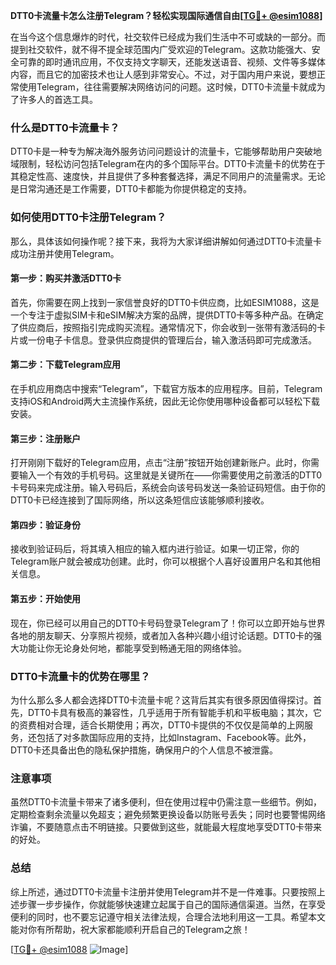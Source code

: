 **DTT0卡流量卡怎么注册Telegram？轻松实现国际通信自由[[TG💪+ @esim1088](https://t.me/s/esim1088)]**

在当今这个信息爆炸的时代，社交软件已经成为我们生活中不可或缺的一部分。而提到社交软件，就不得不提全球范围内广受欢迎的Telegram。这款功能强大、安全可靠的即时通讯应用，不仅支持文字聊天，还能发送语音、视频、文件等多媒体内容，而且它的加密技术也让人感到非常安心。不过，对于国内用户来说，要想正常使用Telegram，往往需要解决网络访问的问题。这时候，DTT0卡流量卡就成为了许多人的首选工具。

### 什么是DTT0卡流量卡？

DTT0卡是一种专为解决海外服务访问问题设计的流量卡，它能够帮助用户突破地域限制，轻松访问包括Telegram在内的多个国际平台。DTT0卡流量卡的优势在于其稳定性高、速度快，并且提供了多种套餐选择，满足不同用户的流量需求。无论是日常沟通还是工作需要，DTT0卡都能为你提供稳定的支持。

### 如何使用DTT0卡注册Telegram？

那么，具体该如何操作呢？接下来，我将为大家详细讲解如何通过DTT0卡流量卡成功注册并使用Telegram。

#### 第一步：购买并激活DTT0卡

首先，你需要在网上找到一家信誉良好的DTT0卡供应商，比如ESIM1088，这是一个专注于虚拟SIM卡和eSIM解决方案的品牌，提供DTT0卡等多种产品。在确定了供应商后，按照指引完成购买流程。通常情况下，你会收到一张带有激活码的卡片或一份电子卡信息。登录供应商提供的管理后台，输入激活码即可完成激活。

#### 第二步：下载Telegram应用

在手机应用商店中搜索“Telegram”，下载官方版本的应用程序。目前，Telegram支持iOS和Android两大主流操作系统，因此无论你使用哪种设备都可以轻松下载安装。

#### 第三步：注册账户

打开刚刚下载好的Telegram应用，点击“注册”按钮开始创建新账户。此时，你需要输入一个有效的手机号码。这里就是关键所在——你需要使用之前激活的DTT0卡号码来完成注册。输入号码后，系统会向该号码发送一条验证码短信。由于你的DTT0卡已经连接到了国际网络，所以这条短信应该能够顺利接收。

#### 第四步：验证身份

接收到验证码后，将其填入相应的输入框内进行验证。如果一切正常，你的Telegram账户就会被成功创建。此时，你可以根据个人喜好设置用户名和其他相关信息。

#### 第五步：开始使用

现在，你已经可以用自己的DTT0卡号码登录Telegram了！你可以立即开始与世界各地的朋友聊天、分享照片视频，或者加入各种兴趣小组讨论话题。DTT0卡的强大功能让你无论身处何地，都能享受到畅通无阻的网络体验。

### DTT0卡流量卡的优势在哪里？

为什么那么多人都会选择DTT0卡流量卡呢？这背后其实有很多原因值得探讨。首先，DTT0卡具有极高的兼容性，几乎适用于所有智能手机和平板电脑；其次，它的资费相对合理，适合长期使用；再次，DTT0卡提供的不仅仅是简单的上网服务，还包括了对多款国际应用的支持，比如Instagram、Facebook等。此外，DTT0卡还具备出色的隐私保护措施，确保用户的个人信息不被泄露。

### 注意事项

虽然DTT0卡流量卡带来了诸多便利，但在使用过程中仍需注意一些细节。例如，定期检查剩余流量以免超支；避免频繁更换设备以防账号丢失；同时也要警惕网络诈骗，不要随意点击不明链接。只要做到这些，就能最大程度地享受DTT0卡带来的好处。

### 总结

综上所述，通过DTT0卡流量卡注册并使用Telegram并不是一件难事。只要按照上述步骤一步步操作，你就能够快速建立起属于自己的国际通信渠道。当然，在享受便利的同时，也不要忘记遵守相关法律法规，合理合法地利用这一工具。希望本文能对你有所帮助，祝大家都能顺利开启自己的Telegram之旅！

[[TG💪+ @esim1088](https://t.me/s/esim1088) ![Image](https://i.postimg.cc/4NQfJmqS/Snipaste-2025-05-13-00-14-12.png)]